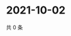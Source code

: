 # 2021-10-02

共 0 条

<!-- BEGIN WEIBO -->
<!-- 最后更新时间 Sat Oct 02 2021 08:29:15 GMT+0800 (China Standard Time) -->

<!-- END WEIBO -->
